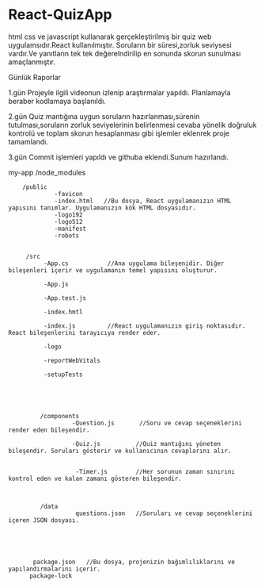 # React-QuizApp
html css ve javascript kullanarak gerçekleştirilmiş bir quiz web uygulamsıdır.React kullanılmıştır.
Soruların bir süresi,zorluk seviysesi vardır.Ve yanıtların tek tek değerelndirilip en sonunda skorun sunulması amaçlanmıştır.

Günlük Raporlar

1.gün
Projeyle ilgili videonun izlenip araştırmalar yapıldı. Planlamayla beraber kodlamaya başlanıldı.

2.gün
Quiz mantığına uygun soruların hazırlanması,sürenin tutulması,soruların zorluk seviyelerinin belirlenmesi
cevaba yönelik doğruluk kontrolü ve toplam skorun hesaplanması gibi işlemler eklenrek proje tamamlandı.

3.gün
Commit işlemleri yapıldı ve githuba eklendi.Sunum hazırlandı.




my-app
        /node_modules
           
        /public
                 -favicon
                 -index.html   //Bu dosya, React uygulamanızın HTML yapısını tanımlar. Uygulamanızın kök HTML dosyasıdır.
                 -logo192
                 -logo512
                 -manifest
                 -robots

                 
         /src
              -App.cs           //Ana uygulama bileşenidir. Diğer bileşenleri içerir ve uygulamanın temel yapısını oluşturur.
              
              -App.js
              
              -App.test.js
              
              -index.hmtl
              
              -index.js         //React uygulamanızın giriş noktasıdır. React bileşenlerini tarayıcıya render eder.
             
              -logo
              
              -reportWebVitals
              
              -setupTests




         
             /components
                      -Question.js       //Soru ve cevap seçeneklerini render eden bileşendir.
                      
                      -Quiz.js          //Quiz mantığını yöneten bileşendir. Soruları gösterir ve kullanıcının cevaplarını alır.
                      
                       
                       -Timer.js        //Her sorunun zaman sınırını kontrol eden ve kalan zamanı gösteren bileşendir.


                        
             /data 
                       questions.json   //Soruları ve cevap seçeneklerini içeren JSON dosyası.





           package.json   //Bu dosya, projenizin bağımlılıklarını ve yapılandırmalarını içerir.
          package-lock
                       
